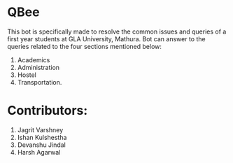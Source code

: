 # QBee
This bot is specifically made to resolve the common issues and queries of a first year students at GLA University, Mathura. Bot can answer to the queries related to the four sections mentioned below:

1. Academics
2. Administration
3. Hostel
4. Transportation.

# Contributors:

1. Jagrit Varshney
2. Ishan Kulshestha
3. Devanshu Jindal
4. Harsh Agarwal
